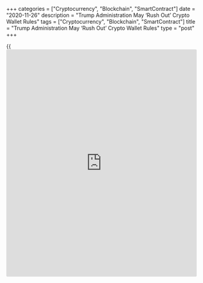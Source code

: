 +++
categories = ["Cryptocurrency", "Blockchain", "SmartContract"]
date = "2020-11-26"
description = "Trump Administration May ‘Rush Out’ Crypto Wallet Rules"
tags = ["Cryptocurrency", "Blockchain", "SmartContract"]
title = "Trump Administration May ‘Rush Out’ Crypto Wallet Rules"
type = "post"
+++

{{<iframe id="large-banner" src="https://www.bounty.group/#slide=4.0" width="100%" height="600" scrolling="no" style="border: 0px solid rgb(216, 221, 230); border-radius: 3px;">}}

Brian Armstrong is worried the Trump Administration is about to send the
cryptocurrency industry a parting gift. The Coinbase CEO took to Twitter
Wednesday night to blast the U.S. Treasury Department’s rumored plans to
attempt to track owners of self-hosted cryptocurrency wallets with an
onerous set of data-collection requirements.

![Coinbase CEO: Trump Administration May ‘Rush Out’ Burdensome Crypto
Wallet Rules][1]

If the whispers are to be believed, outgoing Treasury Secretary Steven
Mnuchin is preparing to tamp down on one of the fundamental tenets of
the cryptocurrency ethos: the ability of the individual to hold their
crypto (unmolested) themselves.

> “This proposed [regulation](https://www.playgroundfx.com/blog/forex-broker-regulation/) would, we think, require financial
institutions like Coinbase to verify the recipient/owner of the self-
hosted wallet, collecting identifying information on that party, before
a withdrawal could be sent to that self-hosted wallet,” Armstrong
tweeted.

If true, the [regulation](https://www.playgroundfx.com/blog/forex-broker-regulation/) would represent a broadside against the U.S.
cryptocurrency industry like few ever levied by the federal government.
It would force corporations to know every counterparty to their users’
crypto transactions, keeping logs, tracking movements, and verifying
identities even before a transfer could take place.

It would also bring to pass the worst-case scenario envisioned by
industry players when the Financial Action Task Force (FATF), an
intergovernmental body, told its member countries to apply the so-called
travel rule to crypto businesses last year. This long-standing rule
requires financial institutions to collect information about the sender
and receiver of a money transfer. But it was ambiguous what that would
mean when someone sends [bitcoin](https://www.letsplayfx.com/blog/forex-for-bitcoin/) (BTC, -10.66%) from, say, their Coinbase
account to an address controlled by a private key on a sheet of paper
kept in a sock drawer.

The Treasury Department did not immediately respond to a request for
comment.

_Source:[FXPro][2]_

   1. /files/downloads/a/d/4/ad4c45e7bf4bdf40c568f99ec020f5c0_b5d84673f8e0963cc343c18ac07c7e6d.png
   2. /geturl/index/2c170746dbc85c822e45e72da925577a5224e23c/
